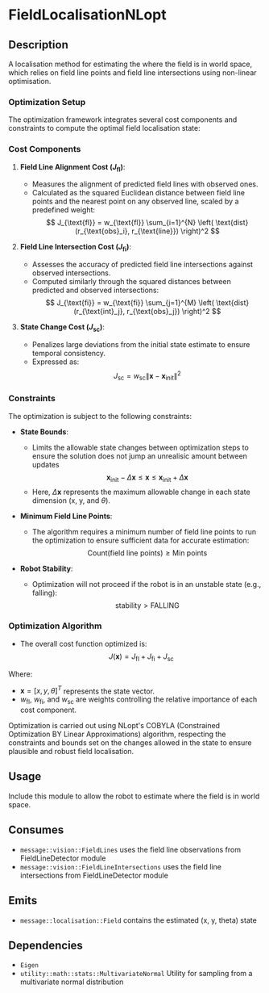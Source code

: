 # FieldLocalisationNLopt

## Description

A localisation method for estimating the where the field is in world space, which relies on field line points and field line intersections using non-linear optimisation.

### Optimization Setup

The optimization framework integrates several cost components and constraints to compute the optimal field localisation state:

### Cost Components

1. **Field Line Alignment Cost ($J_{\text{fl}}$)**:
   - Measures the alignment of predicted field lines with observed ones.
   - Calculated as the squared Euclidean distance between field line points and the nearest point on any observed line, scaled by a predefined weight:
   $$ J_{\text{fl}} = w_{\text{fl}} \sum_{i=1}^{N} \left( \text{dist}(r_{\text{obs}_i}, r_{\text{line}}) \right)^2 $$

2. **Field Line Intersection Cost ($J_{\text{fi}}$)**:
   - Assesses the accuracy of predicted field line intersections against observed intersections.
   - Computed similarly through the squared distances between predicted and observed intersections:
   $$ J_{\text{fi}} = w_{\text{fi}} \sum_{j=1}^{M} \left( \text{dist}(r_{\text{int}_j}, r_{\text{obs}_j}) \right)^2 $$

3. **State Change Cost ($J_{\text{sc}}$)**:
   - Penalizes large deviations from the initial state estimate to ensure temporal consistency.
   - Expressed as:
   $$ J_{\text{sc}} = w_{\text{sc}} \|\textbf{x} - \textbf{x}_{\text{init}}\|^2 $$

### Constraints

The optimization is subject to the following constraints:

- **State Bounds**:
  - Limits the allowable state changes between optimization steps to ensure the solution does not jump an unrealisic amount between updates
  $$ \textbf{x}_{\text{init}} - \Delta \textbf{x} \leq \textbf{x} \leq \textbf{x}_{\text{init}} + \Delta \textbf{x} $$
  - Here, $\Delta \textbf{x}$ represents the maximum allowable change in each state dimension (x, y, and $\theta$).

- **Minimum Field Line Points**:
  - The algorithm requires a minimum number of field line points to run the optimization to ensure sufficient data for accurate estimation:
  $$ \text{Count}(\text{field line points}) \geq \text{Min points} $$

- **Robot Stability**:
  - Optimization will not proceed if the robot is in an unstable state (e.g., falling):
  $$ \text{stability} > \text{FALLING} $$

### Optimization Algorithm

- The overall cost function optimized is:
$$ J(\textbf{x}) = J_{\text{fl}} + J_{\text{fi}} + J_{\text{sc}} $$

Where:
- $\textbf{x} = [x, y, \theta]^T$ represents the state vector.
- $w_{\text{fl}}$, $w_{\text{fi}}$, and $w_{\text{sc}}$ are weights controlling the relative importance of each cost component.

Optimization is carried out using NLopt's COBYLA (Constrained Optimization BY Linear Approximations) algorithm, respecting the constraints and bounds set on the changes allowed in the state to ensure plausible and robust field localisation.

## Usage

Include this module to allow the robot to estimate where the field is in world space.

## Consumes

- `message::vision::FieldLines` uses the field line observations from FieldLineDetector module
- `message::vision::FieldLineIntersections` uses the field line intersections from FieldLineDetector module

## Emits

- `message::localisation::Field` contains the estimated (x, y, theta) state

## Dependencies

- `Eigen`
- `utility::math::stats::MultivariateNormal` Utility for sampling from a multivariate normal distribution
